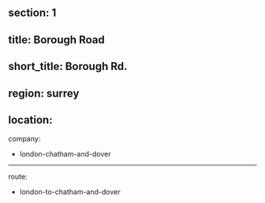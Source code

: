 section: 1
----
title: Borough Road
----
short_title: Borough Rd.
----
region: surrey
----
location: 
----
company:
- london-chatham-and-dover
----
route:
- london-to-chatham-and-dover
